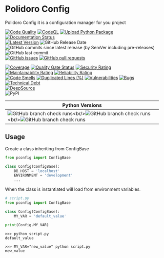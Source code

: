 # Polidoro Config

Polidoro Config it is a configuration manager for you project

[![Code Quality](https://github.com/heitorpolidoro/polidoro-config/actions/workflows/code_quality.yml/badge.svg)](https://github.com/heitorpolidoro/polidoro-config/actions/workflows/code_quality.yml)
[![CodeQL](https://github.com/heitorpolidoro/polidoro-config/actions/workflows/github-code-scanning/codeql/badge.svg)](https://github.com/heitorpolidoro/polidoro-config/actions/workflows/github-code-scanning/codeql)
[![Upload Python Package](https://github.com/heitorpolidoro/polidoro-config/actions/workflows/pypi-publish.yml/badge.svg)](https://github.com/heitorpolidoro/polidoro-config/actions/workflows/pypi-publish.yml)
[![Documentation Status](https://readthedocs.org/projects/polidoro-config/badge/?version=latest)](https://polidoro-config.readthedocs.io/en/latest/?badge=latest)
</br>
[![Latest Version](https://img.shields.io/github/v/release/heitorpolidoro/polidoro-config?label=Latest%20Version)](https://github.com/heitorpolidoro/polidoro-config/releases/latest)
![GitHub Release Date](https://img.shields.io/github/release-date/heitorpolidoro/polidoro-config)
</br>
![GitHub commits since latest release (by SemVer including pre-releases)](https://img.shields.io/github/commits-since/heitorpolidoro/polidoro-config/latest)
![GitHub last commit](https://img.shields.io/github/last-commit/heitorpolidoro/polidoro-config)
</br>
[![GitHub issues](https://img.shields.io/github/issues/heitorpolidoro/polidoro-config)](https://github.com/heitorpolidoro/polidoro-config/issues)
[![GitHub pull requests](https://img.shields.io/github/issues-pr/heitorpolidoro/polidoro-config)](https://github.com/heitorpolidoro/polidoro-config/pulls)

[![Coverage](https://sonarcloud.io/api/project_badges/measure?project=heitorpolidoro_polidoro-config&metric=coverage)](https://sonarcloud.io/summary/new_code?id=heitorpolidoro_polidoro-config)
[![Quality Gate Status](https://sonarcloud.io/api/project_badges/measure?project=heitorpolidoro_polidoro-config&metric=alert_status)](https://sonarcloud.io/summary/new_code?id=heitorpolidoro_polidoro-config)
[![Security Rating](https://sonarcloud.io/api/project_badges/measure?project=heitorpolidoro_polidoro-config&metric=security_rating)](https://sonarcloud.io/summary/new_code?id=heitorpolidoro_polidoro-config)
[![Maintainability Rating](https://sonarcloud.io/api/project_badges/measure?project=heitorpolidoro_polidoro-config&metric=sqale_rating)](https://sonarcloud.io/summary/new_code?id=heitorpolidoro_polidoro-config)
[![Reliability Rating](https://sonarcloud.io/api/project_badges/measure?project=heitorpolidoro_polidoro-config&metric=reliability_rating)](https://sonarcloud.io/summary/new_code?id=heitorpolidoro_polidoro-config)
</br>
[![Code Smells](https://sonarcloud.io/api/project_badges/measure?project=heitorpolidoro_polidoro-config&metric=code_smells)](https://sonarcloud.io/summary/new_code?id=heitorpolidoro_polidoro-config)
[![Duplicated Lines (%)](https://sonarcloud.io/api/project_badges/measure?project=heitorpolidoro_polidoro-config&metric=duplicated_lines_density)](https://sonarcloud.io/summary/new_code?id=heitorpolidoro_polidoro-config)
[![Vulnerabilities](https://sonarcloud.io/api/project_badges/measure?project=heitorpolidoro_polidoro-config&metric=vulnerabilities)](https://sonarcloud.io/summary/new_code?id=heitorpolidoro_polidoro-config)
[![Bugs](https://sonarcloud.io/api/project_badges/measure?project=heitorpolidoro_polidoro-config&metric=bugs)](https://sonarcloud.io/summary/new_code?id=heitorpolidoro_polidoro-config)
[![Technical Debt](https://sonarcloud.io/api/project_badges/measure?project=heitorpolidoro_polidoro-config&metric=sqale_index)](https://sonarcloud.io/summary/new_code?id=heitorpolidoro_polidoro-config)
</br>
[![DeepSource](https://app.deepsource.com/gh/heitorpolidoro/polidoro-config.svg/?label=active+issues&show_trend=true&token=hZuHoQ-gd4kIPgNuSX0X_QT2)](https://app.deepsource.com/gh/heitorpolidoro/polidoro-config/)
</br>
![PyPI](https://img.shields.io/pypi/v/polidoro-config?label=PyPi%20package)

| Python Versions                                                                                                                                                                                                                                                                                                                                                                                                                                                                                                                                                     |
|---------------------------------------------------------------------------------------------------------------------------------------------------------------------------------------------------------------------------------------------------------------------------------------------------------------------------------------------------------------------------------------------------------------------------------------------------------------------------------------------------------------------------------------------------------------------|
| ![GitHub branch check runs](https://img.shields.io/github/check-runs/heitorpolidoro/polidoro-config/master?nameFilter=Code%20Quality%20%2F%20Tests%20(3.10)&logo=python&label=3.10)<br/>![GitHub branch check runs](https://img.shields.io/github/check-runs/heitorpolidoro/polidoro-config/master?nameFilter=Code%20Quality%20%2F%20Tests%20(3.11)&logo=python&label=3.11)<br/>![GitHub branch check runs](https://img.shields.io/github/check-runs/heitorpolidoro/polidoro-config/master?nameFilter=Code%20Quality%20%2F%20Tests%20(3.12)&logo=python&label=3.12) |

## Usage

Create a class inheriting from ConfigBase

```python
from pconfig import ConfigBase

class Config(ConfigBase):
	DB_HOST = 'localhost'
	ENVIRONMENT = 'development'
	...
```

When the class is instantiated will load from environment variables.

```python
# script.py
from pconfig import ConfigBase

class Config(ConfigBase):
	MY_VAR = 'default_value'

print(Config.MY_VAR)
```

```shell
>>> python script.py
default_value

>>> MY_VAR="new_value" python script.py
new_value
```
